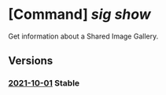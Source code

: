# [Command] _sig show_

Get information about a Shared Image Gallery.

## Versions

### [2021-10-01](/Resources/mgmt-plane/L3N1YnNjcmlwdGlvbnMve30vcmVzb3VyY2Vncm91cHMve30vcHJvdmlkZXJzL21pY3Jvc29mdC5jb21wdXRlL2dhbGxlcmllcy97fQ==/2021-10-01.xml) **Stable**

<!-- mgmt-plane /subscriptions/{}/resourcegroups/{}/providers/microsoft.compute/galleries/{} 2021-10-01 -->
